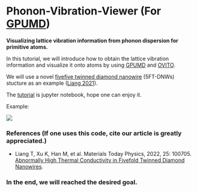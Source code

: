 # Phonon-Vibration-Viewer (For [GPUMD](https://github.com/brucefan1983/GPUMD))
**Visualizing lattice vibration information from phonon dispersion for primitive atoms.**

In this tutorial, we will introduce how to obtain the lattice vibration information and visualize it onto atoms by using [GPUMD](https://github.com/brucefan1983/GPUMD) and [OVITO](https://www.ovito.org/about/).

 We will use a novel  [fivefive twinned diamond nanowire](https://arxiv.org/ftp/arxiv/papers/2112/2112.13757.pdf) (5FT-DNWs) stucture as an example ([Liang 2021](https://arxiv.org/ftp/arxiv/papers/2112/2112.13757.pdf)).

The [tutorial](https://github.com/Tingliangstu/Phonon-Vibration-Viewer/blob/main/calculate%20phonon%20dispersion/Phonon-Vibration-Viewer.ipynb) is jupyter notebook, hope one can enjoy it.

Example:

<div align=left><img src=https://github.com/Tingliangstu/Phonon-Vibration-Viewer/blob/main/figure/fig3.bmp>







###  References (If one uses this code, cite our article is greatly appreciated.)

* Liang T, Xu K, Han M, et al. Materials Today Physics, 2022, 25: 100705. [Abnormally High Thermal Conductivity in Fivefold Twinned Diamond Nanowires](https://www.sciencedirect.com/science/article/pii/S2542529322001031).



### In the end, we will reached the desired goal.


